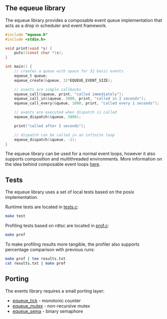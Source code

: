 ## The equeue library ##

The equeue library provides a composable event queue implementation
that acts as a drop in scheduler and event framework.

``` c
#include "equeue.h"
#include <stdio.h>

void print(void *s) {
    puts((const char *)s);
}

int main() {
    // creates a queue with space for 32 basic events
    equeue_t queue;
    equeue_create(&queue, 32*EQUEUE_EVENT_SIZE);

    // events are simple callbacks
    equeue_call(&queue, print, "called immediately");
    equeue_call_in(&queue, 2000, print, "called in 2 seconds");
    equeue_call_every(&queue, 1000, print, "called every 1 seconds");

    // events are executed when dispatch is called
    equeue_dispatch(&queue, 3000);

    print("called after 3 seconds");

    // dispatch can be called in an infinite loop
    equeue_dispatch(&queue, -1);
}
```

The equeue library can be used for a normal event loops, however it also
supports composition and multithreaded environments. More information on
the idea behind composable event loops 
[here](https://gist.github.com/geky/4969d940f1bd5596bdc10e79093e2553).

## Tests ##

The equeue library uses a set of local tests based on the posix implementation.

Runtime tests are located in [tests.c](tests/tests.c):

``` bash
make test
```

Profiling tests based on rdtsc are located in [prof.c](tests/prof.c):

``` bash
make prof
```

To make profiling results more tangible, the profiler also supports percentage
comparison with previous runs:
``` bash
make prof | tee results.txt
cat results.txt | make prof
```

## Porting ##

The events library requires a small porting layer:
- [equeue_tick](equeue_tick.h) - monotonic counter
- [equeue_mutex](equeue_mutex.h) - non-recursive mutex
- [equeue_sema](equeue_sema.h) - binary semaphore
